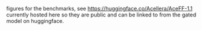 figures for the benchmarks, see https://huggingface.co/Acellera/AceFF-1.1
currently hosted here so they are public and can be linked to from the gated model on huggingface.
